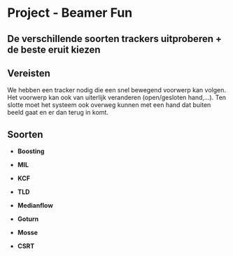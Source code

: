 # Project - Beamer Fun

## De verschillende soorten trackers uitproberen + de beste eruit kiezen

## Vereisten

We hebben een tracker nodig die een snel bewegend voorwerp kan volgen. Het voorwerp kan ook van uiterlijk veranderen (open/gesloten hand,...).
Ten slotte moet het systeem ook overweg kunnen met een hand dat buiten beeld gaat en er dan terug in komt.

## Soorten

* **Boosting**

* **MIL**

* **KCF**

* **TLD**

* **Medianflow**

* **Goturn**

* **Mosse**

* **CSRT**
